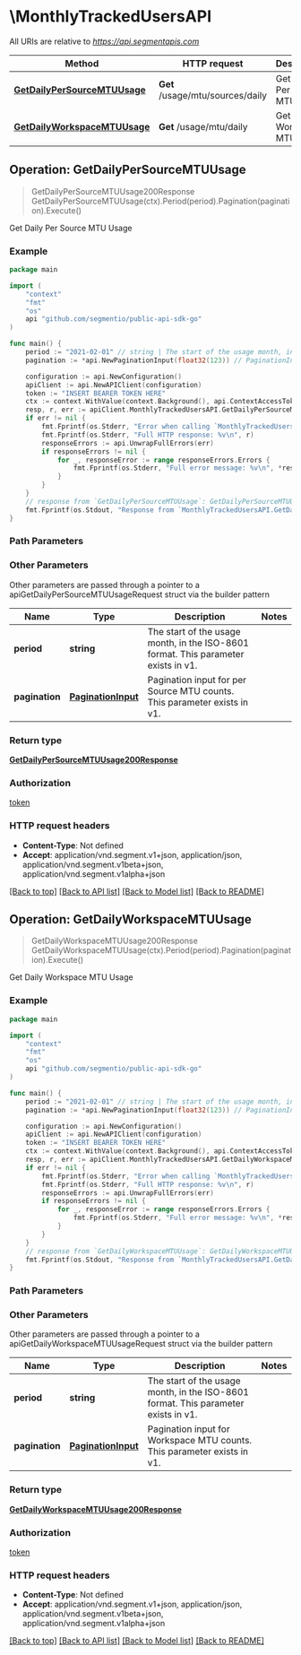 # \MonthlyTrackedUsersAPI

All URIs are relative to *https://api.segmentapis.com*

Method | HTTP request | Description
------------- | ------------- | -------------
[**GetDailyPerSourceMTUUsage**](MonthlyTrackedUsersAPI.md#GetDailyPerSourceMTUUsage) | **Get** /usage/mtu/sources/daily | Get Daily Per Source MTU Usage
[**GetDailyWorkspaceMTUUsage**](MonthlyTrackedUsersAPI.md#GetDailyWorkspaceMTUUsage) | **Get** /usage/mtu/daily | Get Daily Workspace MTU Usage



## Operation: GetDailyPerSourceMTUUsage

> GetDailyPerSourceMTUUsage200Response GetDailyPerSourceMTUUsage(ctx).Period(period).Pagination(pagination).Execute()

Get Daily Per Source MTU Usage



### Example

```go
package main

import (
    "context"
    "fmt"
    "os"
    api "github.com/segmentio/public-api-sdk-go"
)

func main() {
    period := "2021-02-01" // string | The start of the usage month, in the ISO-8601 format.  This parameter exists in v1.
    pagination := *api.NewPaginationInput(float32(123)) // PaginationInput | Pagination input for per Source MTU counts.  This parameter exists in v1.

    configuration := api.NewConfiguration()
    apiClient := api.NewAPIClient(configuration)
    token := "INSERT BEARER TOKEN HERE"
    ctx := context.WithValue(context.Background(), api.ContextAccessToken, token)
    resp, r, err := apiClient.MonthlyTrackedUsersAPI.GetDailyPerSourceMTUUsage(ctx).Period(period).Pagination(pagination).Execute()
    if err != nil {
        fmt.Fprintf(os.Stderr, "Error when calling `MonthlyTrackedUsersAPI.GetDailyPerSourceMTUUsage``: %v\n", err)
        fmt.Fprintf(os.Stderr, "Full HTTP response: %v\n", r)
        responseErrors := api.UnwrapFullErrors(err)
        if responseErrors != nil {
            for _, responseError := range responseErrors.Errors {
                fmt.Fprintf(os.Stderr, "Full error message: %v\n", *responseError.Message)
            }
        }
    }
    // response from `GetDailyPerSourceMTUUsage`: GetDailyPerSourceMTUUsage200Response
    fmt.Fprintf(os.Stdout, "Response from `MonthlyTrackedUsersAPI.GetDailyPerSourceMTUUsage`: %v\n", resp.GetData())
}
```

### Path Parameters



### Other Parameters

Other parameters are passed through a pointer to a apiGetDailyPerSourceMTUUsageRequest struct via the builder pattern


Name | Type | Description  | Notes
------------- | ------------- | ------------- | -------------
 **period** | **string** | The start of the usage month, in the ISO-8601 format.  This parameter exists in v1. | 
 **pagination** | [**PaginationInput**](PaginationInput.md) | Pagination input for per Source MTU counts.  This parameter exists in v1. | 

### Return type

[**GetDailyPerSourceMTUUsage200Response**](GetDailyPerSourceMTUUsage200Response.md)

### Authorization

[token](../README.md#token)

### HTTP request headers

- **Content-Type**: Not defined
- **Accept**: application/vnd.segment.v1+json, application/json, application/vnd.segment.v1beta+json, application/vnd.segment.v1alpha+json

[[Back to top]](#) [[Back to API list]](../README.md#documentation-for-api-endpoints)
[[Back to Model list]](../README.md#documentation-for-models)
[[Back to README]](../README.md)


## Operation: GetDailyWorkspaceMTUUsage

> GetDailyWorkspaceMTUUsage200Response GetDailyWorkspaceMTUUsage(ctx).Period(period).Pagination(pagination).Execute()

Get Daily Workspace MTU Usage



### Example

```go
package main

import (
    "context"
    "fmt"
    "os"
    api "github.com/segmentio/public-api-sdk-go"
)

func main() {
    period := "2021-02-01" // string | The start of the usage month, in the ISO-8601 format.  This parameter exists in v1.
    pagination := *api.NewPaginationInput(float32(123)) // PaginationInput | Pagination input for Workspace MTU counts.  This parameter exists in v1.

    configuration := api.NewConfiguration()
    apiClient := api.NewAPIClient(configuration)
    token := "INSERT BEARER TOKEN HERE"
    ctx := context.WithValue(context.Background(), api.ContextAccessToken, token)
    resp, r, err := apiClient.MonthlyTrackedUsersAPI.GetDailyWorkspaceMTUUsage(ctx).Period(period).Pagination(pagination).Execute()
    if err != nil {
        fmt.Fprintf(os.Stderr, "Error when calling `MonthlyTrackedUsersAPI.GetDailyWorkspaceMTUUsage``: %v\n", err)
        fmt.Fprintf(os.Stderr, "Full HTTP response: %v\n", r)
        responseErrors := api.UnwrapFullErrors(err)
        if responseErrors != nil {
            for _, responseError := range responseErrors.Errors {
                fmt.Fprintf(os.Stderr, "Full error message: %v\n", *responseError.Message)
            }
        }
    }
    // response from `GetDailyWorkspaceMTUUsage`: GetDailyWorkspaceMTUUsage200Response
    fmt.Fprintf(os.Stdout, "Response from `MonthlyTrackedUsersAPI.GetDailyWorkspaceMTUUsage`: %v\n", resp.GetData())
}
```

### Path Parameters



### Other Parameters

Other parameters are passed through a pointer to a apiGetDailyWorkspaceMTUUsageRequest struct via the builder pattern


Name | Type | Description  | Notes
------------- | ------------- | ------------- | -------------
 **period** | **string** | The start of the usage month, in the ISO-8601 format.  This parameter exists in v1. | 
 **pagination** | [**PaginationInput**](PaginationInput.md) | Pagination input for Workspace MTU counts.  This parameter exists in v1. | 

### Return type

[**GetDailyWorkspaceMTUUsage200Response**](GetDailyWorkspaceMTUUsage200Response.md)

### Authorization

[token](../README.md#token)

### HTTP request headers

- **Content-Type**: Not defined
- **Accept**: application/vnd.segment.v1+json, application/json, application/vnd.segment.v1beta+json, application/vnd.segment.v1alpha+json

[[Back to top]](#) [[Back to API list]](../README.md#documentation-for-api-endpoints)
[[Back to Model list]](../README.md#documentation-for-models)
[[Back to README]](../README.md)

